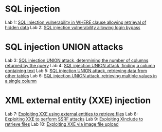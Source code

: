 <h1>SQL injection</h1>
Lab 1: <a href="https://portswigger.net/web-security/sql-injection/lab-retrieve-hidden-data">SQL injection vulnerability in WHERE clause allowing retrieval of hidden data</a>
Lab 2: <a href="https://portswigger.net/web-security/sql-injection/lab-login-bypass">SQL injection vulnerability allowing login bypass</a>
<h1>SQL injection UNION attacks</h1>
Lab 3: <a href="https://portswigger.net/web-security/sql-injection/union-attacks">SQL injection UNION attack, determining the number of columns returned by the query</a>
Lab 4: <a href="https://portswigger.net/web-security/sql-injection/union-attacks/lab-find-column-containing-text">SQL injection UNION attack, finding a column containing text</a>
Lab 5: <a href="https://portswigger.net/web-security/sql-injection/union-attacks/lab-retrieve-data-from-other-tables">SQL injection UNION attack, retrieving data from other tables</a>
Lab 6: <a href="https://portswigger.net/web-security/sql-injection/union-attacks/lab-retrieve-multiple-values-in-single-column">SQL injection UNION attack, retrieving multiple values in a single column</a>
<h1>XML external entity (XXE) injection</h1>
Lab 7: <a href="https://portswigger.net/web-security/xxe/lab-exploiting-xxe-to-retrieve-files">Exploiting XXE using external entities to retrieve files</a>
Lab 8: <a href="https://portswigger.net/web-security/xxe/lab-exploiting-xxe-to-perform-ssrf"> Exploiting XXE to perform SSRF attacks</a>
Lab 9: <a href="https://portswigger.net/web-security/xxe/lab-xinclude-attack">Exploiting XInclude to retrieve files</a>
Lab 10: <a href="https://portswigger.net/web-security/xxe/lab-xxe-via-file-upload">Exploiting XXE via image file upload</a>
